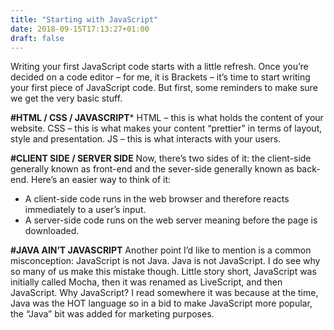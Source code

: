 ```yaml
---
title: "Starting with JavaScript"
date: 2018-09-15T17:13:27+01:00
draft: false
---
```


Writing your first JavaScript code starts with a little refresh. 
Once you’re decided on a code editor – for me, it is Brackets – it’s time to start writing your first piece of JavaScript code.
But first, some reminders to make sure we get the very basic stuff.

**#HTML / CSS / JAVASCRIPT***
HTML – this is what holds the content of your website.
CSS – this is what makes your content “prettier” in terms of layout, style and presentation.
JS – this is what interacts with your users.

**#CLIENT SIDE / SERVER SIDE**
Now, there’s two sides of it: the client-side generally known as front-end and the sever-side generally known as back-end. Here’s an easier way to think of it:
+	A client-side code runs in the web browser and therefore reacts immediately to a user’s input. 
+ A server-side code runs on the web server meaning before the page is downloaded.

**#JAVA AIN’T JAVASCRIPT**
Another point I’d like to mention is a common misconception: JavaScript is not Java. Java is not JavaScript. I do see why so many of us make this mistake though. Little story short, JavaScript was initially called Mocha, then it was renamed as LiveScript, and then JavaScript. Why JavaScript? I read somewhere it was because at the time, Java was the HOT language so in a bid to make JavaScript more popular, the “Java” bit was added for marketing purposes.
